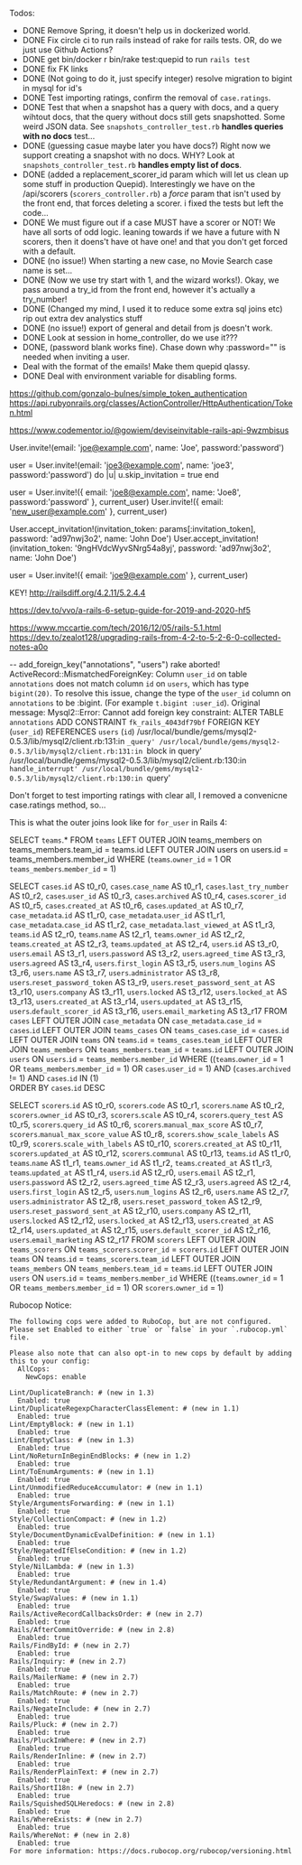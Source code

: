 Todos:
* DONE Remove Spring, it doesn't help us in dockerized world.
* DONE Fix circle ci to run rails instead of rake for rails tests.  OR, do we just use Github Actions?
* DONE get bin/docker r bin/rake test:quepid to run `rails test`
* DONE fix FK links
* DONE (Not going to do it, just specify integer) resolve migration to bigint in mysql for id's
* DONE Test importing ratings, confirm the removal of `case.ratings`.
* DONE Test that when a snapshot has a query with docs, and a query wihtout docs, that the query without docs still gets snapshotted. Some weird JSON data. See `snapshots_controller_test.rb` __handles queries with no docs__ test...
* DONE (guessing casue maybe later you have docs?) Right now we support creating a snapshot with no docs.   WHY?   Look at `snapshots_controller_test.rb` __handles empty list of docs__.   
* DONE (added a replacement_scorer_id param which will let us clean up some stuff in production Quepid).   Interestingly we have on the /api/scorers (`scorers_controller.rb`) a *force* param that isn't used by the front end, that forces deleting a scorer.  i fixed the tests but left the code...  
* DONE We must figure out if a case MUST have a scorer or NOT!   We have all sorts of odd logic.  leaning towards if we have a future with N scorers, then it doens't have ot have one!  and that you don't get forced with a default.
* DONE (no issue!) When starting a new case, no Movie Search case name is set...
* DONE (Now we use try start with 1, and the wizard works!).  Okay, we pass around a try_id from the front end, however it's actually a try_number!  
* DONE (Changed my mind, I used it to reduce some extra sql joins etc) rip out extra dev analystics stuff
* DONE (no issue!) export of general and detail from js doesn't work.
* DONE Look at session in home_controller, do we use it???
* DONE, (password blank works fine).  Chase down why :password="" is needed when inviting a user.
* Deal with the format of the emails!  Make them quepid qlassy.
* DONE Deal with environment variable for disabling forms.


https://github.com/gonzalo-bulnes/simple_token_authentication
https://api.rubyonrails.org/classes/ActionController/HttpAuthentication/Token.html

https://www.codementor.io/@gowiem/deviseinvitable-rails-api-9wzmbisus


User.invite!(email: 'joe@example.com', name: 'Joe', password:'password')

user = User.invite!(email: 'joe3@example.com', name: 'joe3', password:'password') do |u|
  u.skip_invitation = true
end

user = User.invite!({ email: 'joe8@example.com', name: 'Joe8', password:'password' }, current_user)
User.invite!({ email: 'new_user@example.com' }, current_user)


User.accept_invitation!(invitation_token: params[:invitation_token], password: 'ad97nwj3o2', name: 'John Doe')
User.accept_invitation!(invitation_token: '9ngHVdcWyvSNrg54a8yj', password: 'ad97nwj3o2', name: 'John Doe')


user = User.invite!({ email: 'joe9@example.com' }, current_user)

KEY!   http://railsdiff.org/4.2.11/5.2.4.4


https://dev.to/vvo/a-rails-6-setup-guide-for-2019-and-2020-hf5

https://www.mccartie.com/tech/2016/12/05/rails-5.1.html
https://dev.to/zealot128/upgrading-rails-from-4-2-to-5-2-6-0-collected-notes-a0o


-- add_foreign_key("annotations", "users")
rake aborted!
ActiveRecord::MismatchedForeignKey: Column `user_id` on table `annotations` does not match column `id` on `users`, which has type `bigint(20)`. To resolve this issue, change the type of the `user_id` column on `annotations` to be :bigint. (For example `t.bigint :user_id`).
Original message: Mysql2::Error: Cannot add foreign key constraint: ALTER TABLE `annotations` ADD CONSTRAINT `fk_rails_4043df79bf`
FOREIGN KEY (`user_id`)
  REFERENCES `users` (`id`)
/usr/local/bundle/gems/mysql2-0.5.3/lib/mysql2/client.rb:131:in `_query'
/usr/local/bundle/gems/mysql2-0.5.3/lib/mysql2/client.rb:131:in `block in query'
/usr/local/bundle/gems/mysql2-0.5.3/lib/mysql2/client.rb:130:in `handle_interrupt'
/usr/local/bundle/gems/mysql2-0.5.3/lib/mysql2/client.rb:130:in `query'


Don't forget to test importing ratings with clear all, I removed a convenicne case.ratings method, so...


This is what the outer joins look like for `for_user` in Rails 4:

SELECT `teams`.* FROM `teams` LEFT OUTER JOIN teams_members on teams_members.team_id = teams.id
LEFT OUTER JOIN users on users.id = teams_members.member_id
WHERE (`teams`.`owner_id` = 1 OR `teams_members`.`member_id` = 1)


SELECT `cases`.`id` AS t0_r0, `cases`.`case_name` AS t0_r1, `cases`.`last_try_number` AS t0_r2, `cases`.`user_id` AS t0_r3, `cases`.`archived` AS t0_r4, `cases`.`scorer_id` AS t0_r5, `cases`.`created_at` AS t0_r6, `cases`.`updated_at` AS t0_r7, `case_metadata`.`id` AS t1_r0, `case_metadata`.`user_id` AS t1_r1, `case_metadata`.`case_id` AS t1_r2, `case_metadata`.`last_viewed_at` AS t1_r3, `teams`.`id` AS t2_r0, `teams`.`name` AS t2_r1, `teams`.`owner_id` AS t2_r2, `teams`.`created_at` AS t2_r3, `teams`.`updated_at` AS t2_r4, `users`.`id` AS t3_r0, `users`.`email` AS t3_r1, `users`.`password` AS t3_r2, `users`.`agreed_time` AS t3_r3, `users`.`agreed` AS t3_r4, `users`.`first_login` AS t3_r5, `users`.`num_logins` AS t3_r6, `users`.`name` AS t3_r7, `users`.`administrator` AS t3_r8, `users`.`reset_password_token` AS t3_r9, `users`.`reset_password_sent_at` AS t3_r10, `users`.`company` AS t3_r11, `users`.`locked` AS t3_r12, `users`.`locked_at` AS t3_r13, `users`.`created_at` AS t3_r14, `users`.`updated_at` AS t3_r15, `users`.`default_scorer_id` AS t3_r16, `users`.`email_marketing` AS t3_r17
FROM `cases`
LEFT OUTER JOIN `case_metadata` ON `case_metadata`.`case_id` = `cases`.`id`
LEFT OUTER JOIN `teams_cases` ON `teams_cases`.`case_id` = `cases`.`id`
LEFT OUTER JOIN `teams` ON `teams`.`id` = `teams_cases`.`team_id`
LEFT OUTER JOIN `teams_members` ON `teams_members`.`team_id` = `teams`.`id`
LEFT OUTER JOIN `users` ON `users`.`id` = `teams_members`.`member_id`
WHERE ((`teams`.`owner_id` = 1 OR `teams_members`.`member_id` = 1) OR `cases`.`user_id` = 1)
AND (`cases`.`archived` != 1)
AND `cases`.`id` IN (1)  
ORDER BY `cases`.`id` DESC


SELECT `scorers`.`id` AS t0_r0, `scorers`.`code` AS t0_r1, `scorers`.`name` AS t0_r2, `scorers`.`owner_id` AS t0_r3, `scorers`.`scale` AS t0_r4, `scorers`.`query_test` AS t0_r5, `scorers`.`query_id` AS t0_r6, `scorers`.`manual_max_score` AS t0_r7, `scorers`.`manual_max_score_value` AS t0_r8, `scorers`.`show_scale_labels` AS t0_r9, `scorers`.`scale_with_labels` AS t0_r10, `scorers`.`created_at` AS t0_r11, `scorers`.`updated_at` AS t0_r12, `scorers`.`communal` AS t0_r13, `teams`.`id` AS t1_r0, `teams`.`name` AS t1_r1, `teams`.`owner_id` AS t1_r2, `teams`.`created_at` AS t1_r3, `teams`.`updated_at` AS t1_r4, `users`.`id` AS t2_r0, `users`.`email` AS t2_r1, `users`.`password` AS t2_r2, `users`.`agreed_time` AS t2_r3, `users`.`agreed` AS t2_r4, `users`.`first_login` AS t2_r5, `users`.`num_logins` AS t2_r6, `users`.`name` AS t2_r7, `users`.`administrator` AS t2_r8, `users`.`reset_password_token` AS t2_r9, `users`.`reset_password_sent_at` AS t2_r10, `users`.`company` AS t2_r11, `users`.`locked` AS t2_r12, `users`.`locked_at` AS t2_r13, `users`.`created_at` AS t2_r14, `users`.`updated_at` AS t2_r15, `users`.`default_scorer_id` AS t2_r16, `users`.`email_marketing` AS t2_r17
FROM `scorers`
LEFT OUTER JOIN `teams_scorers` ON `teams_scorers`.`scorer_id` = `scorers`.`id`
LEFT OUTER JOIN `teams` ON `teams`.`id` = `teams_scorers`.`team_id`
LEFT OUTER JOIN `teams_members` ON `teams_members`.`team_id` = `teams`.`id`
LEFT OUTER JOIN `users` ON `users`.`id` = `teams_members`.`member_id`
WHERE ((`teams`.`owner_id` = 1 OR `teams_members`.`member_id` = 1) OR `scorers`.`owner_id` = 1)



Rubocop Notice:
```
The following cops were added to RuboCop, but are not configured. Please set Enabled to either `true` or `false` in your `.rubocop.yml` file.

Please also note that can also opt-in to new cops by default by adding this to your config:
  AllCops:
    NewCops: enable

Lint/DuplicateBranch: # (new in 1.3)
  Enabled: true
Lint/DuplicateRegexpCharacterClassElement: # (new in 1.1)
  Enabled: true
Lint/EmptyBlock: # (new in 1.1)
  Enabled: true
Lint/EmptyClass: # (new in 1.3)
  Enabled: true
Lint/NoReturnInBeginEndBlocks: # (new in 1.2)
  Enabled: true
Lint/ToEnumArguments: # (new in 1.1)
  Enabled: true
Lint/UnmodifiedReduceAccumulator: # (new in 1.1)
  Enabled: true
Style/ArgumentsForwarding: # (new in 1.1)
  Enabled: true
Style/CollectionCompact: # (new in 1.2)
  Enabled: true
Style/DocumentDynamicEvalDefinition: # (new in 1.1)
  Enabled: true
Style/NegatedIfElseCondition: # (new in 1.2)
  Enabled: true
Style/NilLambda: # (new in 1.3)
  Enabled: true
Style/RedundantArgument: # (new in 1.4)
  Enabled: true
Style/SwapValues: # (new in 1.1)
  Enabled: true
Rails/ActiveRecordCallbacksOrder: # (new in 2.7)
  Enabled: true
Rails/AfterCommitOverride: # (new in 2.8)
  Enabled: true
Rails/FindById: # (new in 2.7)
  Enabled: true
Rails/Inquiry: # (new in 2.7)
  Enabled: true
Rails/MailerName: # (new in 2.7)
  Enabled: true
Rails/MatchRoute: # (new in 2.7)
  Enabled: true
Rails/NegateInclude: # (new in 2.7)
  Enabled: true
Rails/Pluck: # (new in 2.7)
  Enabled: true
Rails/PluckInWhere: # (new in 2.7)
  Enabled: true
Rails/RenderInline: # (new in 2.7)
  Enabled: true
Rails/RenderPlainText: # (new in 2.7)
  Enabled: true
Rails/ShortI18n: # (new in 2.7)
  Enabled: true
Rails/SquishedSQLHeredocs: # (new in 2.8)
  Enabled: true
Rails/WhereExists: # (new in 2.7)
  Enabled: true
Rails/WhereNot: # (new in 2.8)
  Enabled: true
For more information: https://docs.rubocop.org/rubocop/versioning.html
```

